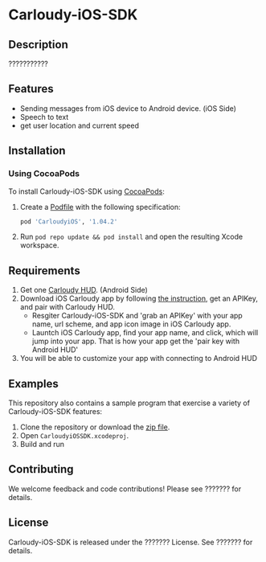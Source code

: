 # Carloudy-iOS-SDK

## Description
???????????

## Features
* Sending messages from iOS device to Android device. (iOS Side)
* Speech to text
* get user location and current speed

## Installation

### Using CocoaPods

To install Carloudy-iOS-SDK using [CocoaPods](https://cocoapods.org/):
1. Create a [Podfile](https://guides.cocoapods.org/syntax/podfile.html) with the following specification:
   ```ruby
   pod 'CarloudyiOS', '1.04.2'
   ```

1. Run `pod repo update && pod install` and open the resulting Xcode workspace.

## Requirements
1. Get one [Carloudy HUD](http://www.carloudy.com/). (Android Side)
1. Download iOS Carloudy app by following [the instruction](http://gettingstarted.carloudy.com/ios-platform), get an APIKey, and pair with Carloudy HUD.
    - Resgiter Carloudy-iOS-SDK and 'grab an APIKey' with your app name, url scheme, and app icon image in iOS Carloudy app.
    - Launtch iOS Carloudy app, find your app name, and click, which will jump into your app. That is how your app get the   'pair key with Android HUD'
1. You will be able to customize your app with connecting to Android HUD 

## Examples
This repository also contains a sample program that exercise a variety of Carloudy-iOS-SDK features:
1. Clone the repository or download the [zip file](https://github.com/Cognitive-AI-Tech/Carloudy-iOS-SDK/archive/master.zip).
1. Open `CarloudyiOSSDK.xcodeproj`.
1. Build and run

## Contributing

We welcome feedback and code contributions! Please see ??????? for details.

## License

Carloudy-iOS-SDK is released under the ??????? License. See ??????? for details.
